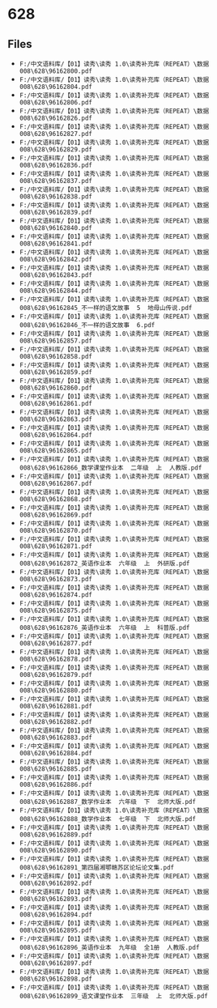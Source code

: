 # 628

## Files

- `F:/中文语料库/【01】读秀\读秀 1.0\读秀补充库（REPEAT）\数据008\628\96162800.pdf`
- `F:/中文语料库/【01】读秀\读秀 1.0\读秀补充库（REPEAT）\数据008\628\96162804.pdf`
- `F:/中文语料库/【01】读秀\读秀 1.0\读秀补充库（REPEAT）\数据008\628\96162806.pdf`
- `F:/中文语料库/【01】读秀\读秀 1.0\读秀补充库（REPEAT）\数据008\628\96162826.pdf`
- `F:/中文语料库/【01】读秀\读秀 1.0\读秀补充库（REPEAT）\数据008\628\96162827.pdf`
- `F:/中文语料库/【01】读秀\读秀 1.0\读秀补充库（REPEAT）\数据008\628\96162829.pdf`
- `F:/中文语料库/【01】读秀\读秀 1.0\读秀补充库（REPEAT）\数据008\628\96162836.pdf`
- `F:/中文语料库/【01】读秀\读秀 1.0\读秀补充库（REPEAT）\数据008\628\96162837.pdf`
- `F:/中文语料库/【01】读秀\读秀 1.0\读秀补充库（REPEAT）\数据008\628\96162838.pdf`
- `F:/中文语料库/【01】读秀\读秀 1.0\读秀补充库（REPEAT）\数据008\628\96162839.pdf`
- `F:/中文语料库/【01】读秀\读秀 1.0\读秀补充库（REPEAT）\数据008\628\96162840.pdf`
- `F:/中文语料库/【01】读秀\读秀 1.0\读秀补充库（REPEAT）\数据008\628\96162841.pdf`
- `F:/中文语料库/【01】读秀\读秀 1.0\读秀补充库（REPEAT）\数据008\628\96162842.pdf`
- `F:/中文语料库/【01】读秀\读秀 1.0\读秀补充库（REPEAT）\数据008\628\96162843.pdf`
- `F:/中文语料库/【01】读秀\读秀 1.0\读秀补充库（REPEAT）\数据008\628\96162844.pdf`
- `F:/中文语料库/【01】读秀\读秀 1.0\读秀补充库（REPEAT）\数据008\628\96162845_不一样的语文故事  5  地母山传说.pdf`
- `F:/中文语料库/【01】读秀\读秀 1.0\读秀补充库（REPEAT）\数据008\628\96162846_不一样的语文故事  6.pdf`
- `F:/中文语料库/【01】读秀\读秀 1.0\读秀补充库（REPEAT）\数据008\628\96162857.pdf`
- `F:/中文语料库/【01】读秀\读秀 1.0\读秀补充库（REPEAT）\数据008\628\96162858.pdf`
- `F:/中文语料库/【01】读秀\读秀 1.0\读秀补充库（REPEAT）\数据008\628\96162859.pdf`
- `F:/中文语料库/【01】读秀\读秀 1.0\读秀补充库（REPEAT）\数据008\628\96162860.pdf`
- `F:/中文语料库/【01】读秀\读秀 1.0\读秀补充库（REPEAT）\数据008\628\96162861.pdf`
- `F:/中文语料库/【01】读秀\读秀 1.0\读秀补充库（REPEAT）\数据008\628\96162863.pdf`
- `F:/中文语料库/【01】读秀\读秀 1.0\读秀补充库（REPEAT）\数据008\628\96162864.pdf`
- `F:/中文语料库/【01】读秀\读秀 1.0\读秀补充库（REPEAT）\数据008\628\96162865.pdf`
- `F:/中文语料库/【01】读秀\读秀 1.0\读秀补充库（REPEAT）\数据008\628\96162866_数学课堂作业本  二年级  上  人教版.pdf`
- `F:/中文语料库/【01】读秀\读秀 1.0\读秀补充库（REPEAT）\数据008\628\96162867.pdf`
- `F:/中文语料库/【01】读秀\读秀 1.0\读秀补充库（REPEAT）\数据008\628\96162868.pdf`
- `F:/中文语料库/【01】读秀\读秀 1.0\读秀补充库（REPEAT）\数据008\628\96162869.pdf`
- `F:/中文语料库/【01】读秀\读秀 1.0\读秀补充库（REPEAT）\数据008\628\96162870.pdf`
- `F:/中文语料库/【01】读秀\读秀 1.0\读秀补充库（REPEAT）\数据008\628\96162871.pdf`
- `F:/中文语料库/【01】读秀\读秀 1.0\读秀补充库（REPEAT）\数据008\628\96162872_英语作业本  六年级  上  外研版.pdf`
- `F:/中文语料库/【01】读秀\读秀 1.0\读秀补充库（REPEAT）\数据008\628\96162873.pdf`
- `F:/中文语料库/【01】读秀\读秀 1.0\读秀补充库（REPEAT）\数据008\628\96162874.pdf`
- `F:/中文语料库/【01】读秀\读秀 1.0\读秀补充库（REPEAT）\数据008\628\96162875.pdf`
- `F:/中文语料库/【01】读秀\读秀 1.0\读秀补充库（REPEAT）\数据008\628\96162876_英语作业本  六年级  上  科普版.pdf`
- `F:/中文语料库/【01】读秀\读秀 1.0\读秀补充库（REPEAT）\数据008\628\96162877.pdf`
- `F:/中文语料库/【01】读秀\读秀 1.0\读秀补充库（REPEAT）\数据008\628\96162878.pdf`
- `F:/中文语料库/【01】读秀\读秀 1.0\读秀补充库（REPEAT）\数据008\628\96162879.pdf`
- `F:/中文语料库/【01】读秀\读秀 1.0\读秀补充库（REPEAT）\数据008\628\96162880.pdf`
- `F:/中文语料库/【01】读秀\读秀 1.0\读秀补充库（REPEAT）\数据008\628\96162881.pdf`
- `F:/中文语料库/【01】读秀\读秀 1.0\读秀补充库（REPEAT）\数据008\628\96162882.pdf`
- `F:/中文语料库/【01】读秀\读秀 1.0\读秀补充库（REPEAT）\数据008\628\96162883.pdf`
- `F:/中文语料库/【01】读秀\读秀 1.0\读秀补充库（REPEAT）\数据008\628\96162884.pdf`
- `F:/中文语料库/【01】读秀\读秀 1.0\读秀补充库（REPEAT）\数据008\628\96162885.pdf`
- `F:/中文语料库/【01】读秀\读秀 1.0\读秀补充库（REPEAT）\数据008\628\96162886.pdf`
- `F:/中文语料库/【01】读秀\读秀 1.0\读秀补充库（REPEAT）\数据008\628\96162887_数学作业本  六年级  下  北师大版.pdf`
- `F:/中文语料库/【01】读秀\读秀 1.0\读秀补充库（REPEAT）\数据008\628\96162888_数学作业本  七年级  下  北师大版.pdf`
- `F:/中文语料库/【01】读秀\读秀 1.0\读秀补充库（REPEAT）\数据008\628\96162889.pdf`
- `F:/中文语料库/【01】读秀\读秀 1.0\读秀补充库（REPEAT）\数据008\628\96162890.pdf`
- `F:/中文语料库/【01】读秀\读秀 1.0\读秀补充库（REPEAT）\数据008\628\96162891_第四届湘鄂赣苏区论坛论文集.pdf`
- `F:/中文语料库/【01】读秀\读秀 1.0\读秀补充库（REPEAT）\数据008\628\96162892.pdf`
- `F:/中文语料库/【01】读秀\读秀 1.0\读秀补充库（REPEAT）\数据008\628\96162893.pdf`
- `F:/中文语料库/【01】读秀\读秀 1.0\读秀补充库（REPEAT）\数据008\628\96162894.pdf`
- `F:/中文语料库/【01】读秀\读秀 1.0\读秀补充库（REPEAT）\数据008\628\96162895.pdf`
- `F:/中文语料库/【01】读秀\读秀 1.0\读秀补充库（REPEAT）\数据008\628\96162896_英语作业本  九年级  全1册  人教版.pdf`
- `F:/中文语料库/【01】读秀\读秀 1.0\读秀补充库（REPEAT）\数据008\628\96162897.pdf`
- `F:/中文语料库/【01】读秀\读秀 1.0\读秀补充库（REPEAT）\数据008\628\96162898.pdf`
- `F:/中文语料库/【01】读秀\读秀 1.0\读秀补充库（REPEAT）\数据008\628\96162899_语文课堂作业本  三年级  上  北师大版.pdf`
